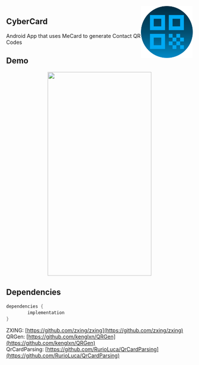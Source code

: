 <img align="right" width="140" height="140" src="CyberCard_icon.png">

## CyberCard

Android App that uses MeCard to generate Contact QR Codes

## Demo

<p align="center">
<img src="CyberCard_Demonstration.gif" width="280" height="550"/>
</p>

## Dependencies

```java 
dependencies {
        implementation 
}
```

ZXING: [https://github.com/zxing/zxing](https://github.com/zxing/zxing)  
QRGen: [https://github.com/kenglxn/QRGen](https://github.com/kenglxn/QRGen)  
QrCardParsing: [https://github.com/RurioLuca/QrCardParsing](https://github.com/RurioLuca/QrCardParsing)

